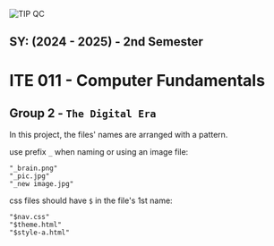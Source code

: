 ![TIP QC](https://www.eduopinions.com/wp-content/uploads/2022/11/Technological-Institute-of-the-Philippines-350x350.jpg)
## **SY: (2024 - 2025) - 2nd Semester**
# ITE 011 - Computer Fundamentals
## Group 2 - `The Digital Era`


In this project, the files' names are arranged with a pattern.

use prefix `_` when naming or using an image file:
```
"_brain.png"
"_pic.jpg"
"_new image.jpg"
```

css files should have `$` in the file's 1st name:
```
"$nav.css"
"$theme.html"
"$style-a.html"
```

